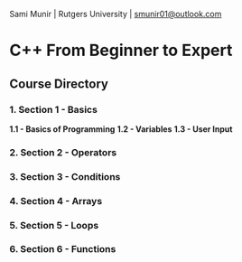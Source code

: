 Sami Munir | Rutgers University | smunir01@outlook.com
# C++ From Beginner to Expert
## Course Directory
### 1. Section 1 - Basics
__1.1 - Basics of Programming__
__1.2 - Variables__
__1.3 - User Input__
### 2. Section 2 - Operators
### 3. Section 3 - Conditions
### 4. Section 4 - Arrays
### 5. Section 5 - Loops
### 6. Section 6 - Functions